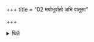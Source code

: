 +++
title = "02 मयोभूर्वातो अभि वातूसा"

+++

<details><summary>थिते</summary>

मयोभूर्वातो अभि वातूसा इति गव्यानि २
</details>
